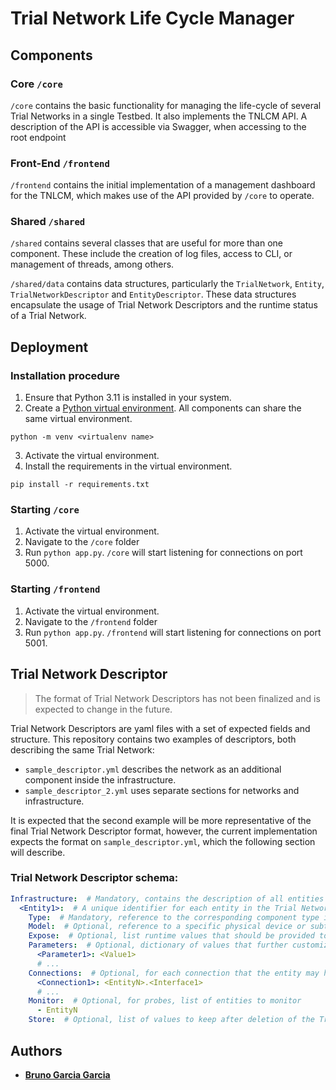 # Trial Network Life Cycle Manager

## Components

### Core `/core`

`/core` contains the basic functionality for managing the life-cycle of several Trial Networks in a single Testbed.
It also implements the TNLCM API. A description of the API is accessible via Swagger, when accessing to the root
endpoint

### Front-End `/frontend`

`/frontend` contains the initial implementation of a management dashboard for the TNLCM, which makes use of the
API provided by `/core` to operate.

### Shared `/shared`

`/shared` contains several classes that are useful for more than one component. These include the creation of log files,
access to CLI, or management of threads, among others.

`/shared/data` contains data structures, particularly the `TrialNetwork`, `Entity`, `TrialNetworkDescriptor`
and `EntityDescriptor`. These data structures encapsulate the usage of Trial Network Descriptors and the runtime
status of a Trial Network.

## Deployment

### Installation procedure

1. Ensure that Python 3.11 is installed in your system.
2. Create a [Python virtual environment](https://virtualenv.pypa.io/en/stable/). All components can share the same
virtual environment.

`python -m venv <virtualenv name>`

3. Activate the virtual environment.
4. Install the requirements in the virtual environment.

`pip install -r requirements.txt`

### Starting `/core`

1. Activate the virtual environment.
2. Navigate to the `/core` folder
3. Run `python app.py`. `/core` will start listening for connections on port 5000.

### Starting `/frontend`

1. Activate the virtual environment.
2. Navigate to the `/frontend` folder
3. Run `python app.py`. `/frontend` will start listening for connections on port 5001.

## Trial Network Descriptor

> The format of Trial Network Descriptors has not been finalized and is expected to change in the future.

Trial Network Descriptors are yaml files with a set of expected fields and structure. This repository contains two
examples of descriptors, both describing the same Trial Network:
- `sample_descriptor.yml` describes the network as an additional component inside the infrastructure.
- `sample_descriptor_2.yml` uses separate sections for networks and infrastructure.

It is expected that the second example will be more representative of the final Trial Network Descriptor format,
however, the current implementation expects the format on `sample_descriptor.yml`, which the following section
will describe.

### Trial Network Descriptor schema:

```yaml
Infrastructure:  # Mandatory, contains the description of all entities in the Trial Network
  <Entity1>:  # A unique identifier for each entity in the Trial Network
    Type:  # Mandatory, reference to the corresponding component type in the 6G-Library
    Model:  # Optional, reference to a specific physical device or subtype of component
    Expose:  # Optional, list runtime values that should be provided to experimenters, such as ids, credentials or interfaces for accessing the entity
    Parameters:  # Optional, dictionary of values that further customize the entity. The available values are specified as part of the component's entry in the 6G-Library
      <Parameter1>: <Value1>
      # ...
    Connections:  # Optional, for each connection that the entity may have (as specified in the 6G-Library), to which <component>.<interface> it should be connected.
      <Connection1>: <EntityN>.<Interface1>
      # ...
    Monitor:  # Optional, for probes, list of entities to monitor
      - EntityN
    Store:  # Optional, list of values to keep after deletion of the Trial Network

```

## Authors

* **[Bruno Garcia Garcia](https://github.com/NaniteBased)**